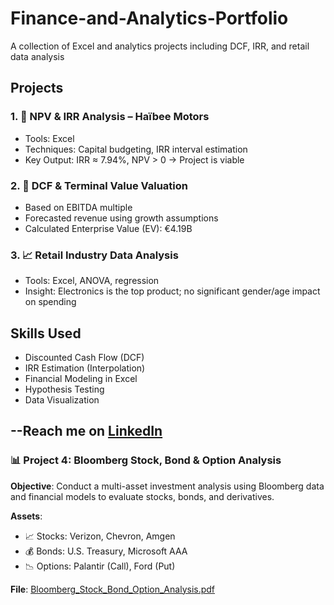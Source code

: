 # Finance-and-Analytics-Portfolio
A collection of Excel and analytics projects including DCF, IRR, and retail data analysis
## Projects

### 1. 🧮 NPV & IRR Analysis – Haïbee Motors
- Tools: Excel
- Techniques: Capital budgeting, IRR interval estimation
- Key Output: IRR ≈ 7.94%, NPV > 0 → Project is viable

### 2. 💼 DCF & Terminal Value Valuation
- Based on EBITDA multiple
- Forecasted revenue using growth assumptions
- Calculated Enterprise Value (EV): €4.19B

### 3. 📈 Retail Industry Data Analysis
- Tools: Excel, ANOVA, regression
- Insight: Electronics is the top product; no significant gender/age impact on spending

## Skills Used
- Discounted Cash Flow (DCF)
- IRR Estimation (Interpolation)
- Financial Modeling in Excel
- Hypothesis Testing
- Data Visualization

--Reach me on [LinkedIn](https://www.linkedin.com/in/kiran-babu-raj415)
---

### 📊 Project 4: Bloomberg Stock, Bond & Option Analysis

**Objective**: Conduct a multi-asset investment analysis using Bloomberg data and financial models to evaluate stocks, bonds, and derivatives.

**Assets**:
- 📈 Stocks: Verizon, Chevron, Amgen
- 💰 Bonds: U.S. Treasury, Microsoft AAA
- 📉 Options: Palantir (Call), Ford (Put)

**File**: [Bloomberg_Stock_Bond_Option_Analysis.pdf](./Bloomberg_Stock_Bond_Option_Analysis.pdf)
